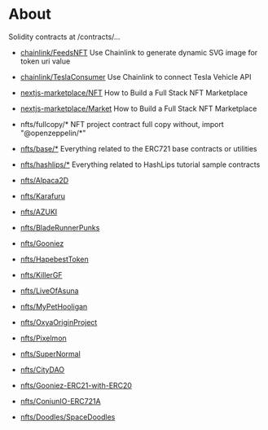 # About

Solidity contracts at /contracts/...

- [chainlink/FeedsNFT](https://youtu.be/nS9xP1hxg3w) Use Chainlink to generate dynamic SVG image for token uri value
- [chainlink/TeslaConsumer](https://blog.chain.link/create-tesla-smart-contract-rental/) Use Chainlink to connect Tesla Vehicle API
- [nextjs-marketplace/NFT](https://youtu.be/GKJBEEXUha0) How to Build a Full Stack NFT Marketplace
- [nextjs-marketplace/Market](https://youtu.be/GKJBEEXUha0) How to Build a Full Stack NFT Marketplace

- nfts/fullcopy/* NFT project contract full copy without, import "@openzeppelin/*"
- [nfts/base/*](https://openzeppelin.com/) Everything related to the ERC721 base contracts or utilities
- [nfts/hashlips/*](https://github.com/HashLips) Everything related to HashLips tutorial sample contracts
- [nfts/Alpaca2D](https://etherscan.io/address/0x3db5463a9e2d04334192c6f2dd4b72def4751a61)
- [nfts/Karafuru](https://etherscan.io/address/0xd2f668a8461d6761115daf8aeb3cdf5f40c532c6)
- [nfts/AZUKI](https://etherscan.io/address/0xed5af388653567af2f388e6224dc7c4b3241c544)
- [nfts/BladeRunnerPunks](https://etherscan.io/address/0x0651132f094551f9d4e40de3e1e2f8b7ac149c3a)
- [nfts/Gooniez](https://etherscan.io/address/0x18cd9fda7d584401d04e30bf73fb0013efe65bb0)
- [nfts/HapebestToken](https://etherscan.io/address/0x4db1f25d3d98600140dfc18deb7515be5bd293af)
- [nfts/KillerGF](https://etherscan.io/address/0x6be69b2a9b153737887cfcdca7781ed1511c7e36)
- [nfts/LiveOfAsuna](https://etherscan.io/address/0xaf615b61448691fc3e4c61ae4f015d6e77b6cca8)
- [nfts/MyPetHooligan](https://etherscan.io/address/0x09233d553058c2f42ba751c87816a8e9fae7ef10)
- [nfts/OxyaOriginProject](https://etherscan.io/address/0xe106c63e655df0e300b78336af587f300cff9e76)
- [nfts/Pixelmon](https://etherscan.io/address/0x32973908faee0bf825a343000fe412ebe56f802a)
- [nfts/SuperNormal](https://etherscan.io/address/0xd532b88607b1877fe20c181cba2550e3bbd6b31c)
- [nfts/CityDAO](https://etherscan.io/address/0x7eef591a6cc0403b9652e98e88476fe1bf31ddeb)
- [nfts/Gooniez-ERC21-with-ERC20](https://etherscan.io/address/0x18cd9fda7d584401d04e30bf73fb0013efe65bb0)
- [nfts/ConiunIO-ERC721A](https://etherscan.io/address/0x03ef30e1aee25abd320ad961b8cd31aa1a011c97)
- [nfts/Doodles/SpaceDoodles](https://etherscan.io/address/0x620b70123fb810f6c653da7644b5dd0b6312e4d8)
